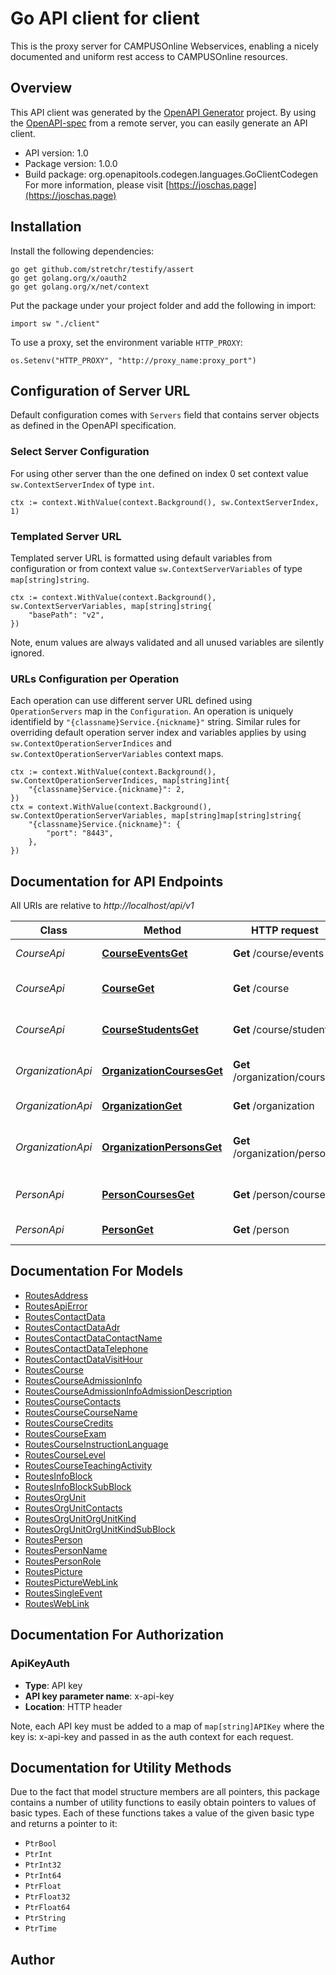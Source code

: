 # Go API client for client

This is the proxy server for CAMPUSOnline Webservices, enabling a nicely documented and uniform rest access to CAMPUSOnline resources.

## Overview
This API client was generated by the [OpenAPI Generator](https://openapi-generator.tech) project.  By using the [OpenAPI-spec](https://www.openapis.org/) from a remote server, you can easily generate an API client.

- API version: 1.0
- Package version: 1.0.0
- Build package: org.openapitools.codegen.languages.GoClientCodegen
For more information, please visit [https://joschas.page](https://joschas.page)

## Installation

Install the following dependencies:

```shell
go get github.com/stretchr/testify/assert
go get golang.org/x/oauth2
go get golang.org/x/net/context
```

Put the package under your project folder and add the following in import:

```golang
import sw "./client"
```

To use a proxy, set the environment variable `HTTP_PROXY`:

```golang
os.Setenv("HTTP_PROXY", "http://proxy_name:proxy_port")
```

## Configuration of Server URL

Default configuration comes with `Servers` field that contains server objects as defined in the OpenAPI specification.

### Select Server Configuration

For using other server than the one defined on index 0 set context value `sw.ContextServerIndex` of type `int`.

```golang
ctx := context.WithValue(context.Background(), sw.ContextServerIndex, 1)
```

### Templated Server URL

Templated server URL is formatted using default variables from configuration or from context value `sw.ContextServerVariables` of type `map[string]string`.

```golang
ctx := context.WithValue(context.Background(), sw.ContextServerVariables, map[string]string{
	"basePath": "v2",
})
```

Note, enum values are always validated and all unused variables are silently ignored.

### URLs Configuration per Operation

Each operation can use different server URL defined using `OperationServers` map in the `Configuration`.
An operation is uniquely identifield by `"{classname}Service.{nickname}"` string.
Similar rules for overriding default operation server index and variables applies by using `sw.ContextOperationServerIndices` and `sw.ContextOperationServerVariables` context maps.

```
ctx := context.WithValue(context.Background(), sw.ContextOperationServerIndices, map[string]int{
	"{classname}Service.{nickname}": 2,
})
ctx = context.WithValue(context.Background(), sw.ContextOperationServerVariables, map[string]map[string]string{
	"{classname}Service.{nickname}": {
		"port": "8443",
	},
})
```

## Documentation for API Endpoints

All URIs are relative to *http://localhost/api/v1*

Class | Method | HTTP request | Description
------------ | ------------- | ------------- | -------------
*CourseApi* | [**CourseEventsGet**](docs/CourseApi.md#courseeventsget) | **Get** /course/events | list events for course.
*CourseApi* | [**CourseGet**](docs/CourseApi.md#courseget) | **Get** /course | export course information.
*CourseApi* | [**CourseStudentsGet**](docs/CourseApi.md#coursestudentsget) | **Get** /course/students | list enrolled students for course.
*OrganizationApi* | [**OrganizationCoursesGet**](docs/OrganizationApi.md#organizationcoursesget) | **Get** /organization/courses | Export an organizations courses.
*OrganizationApi* | [**OrganizationGet**](docs/OrganizationApi.md#organizationget) | **Get** /organization | export an organization.
*OrganizationApi* | [**OrganizationPersonsGet**](docs/OrganizationApi.md#organizationpersonsget) | **Get** /organization/persons | export persons of an organization.
*PersonApi* | [**PersonCoursesGet**](docs/PersonApi.md#personcoursesget) | **Get** /person/courses | export person&#39;s courses.
*PersonApi* | [**PersonGet**](docs/PersonApi.md#personget) | **Get** /person | export person.


## Documentation For Models

 - [RoutesAddress](docs/RoutesAddress.md)
 - [RoutesApiError](docs/RoutesApiError.md)
 - [RoutesContactData](docs/RoutesContactData.md)
 - [RoutesContactDataAdr](docs/RoutesContactDataAdr.md)
 - [RoutesContactDataContactName](docs/RoutesContactDataContactName.md)
 - [RoutesContactDataTelephone](docs/RoutesContactDataTelephone.md)
 - [RoutesContactDataVisitHour](docs/RoutesContactDataVisitHour.md)
 - [RoutesCourse](docs/RoutesCourse.md)
 - [RoutesCourseAdmissionInfo](docs/RoutesCourseAdmissionInfo.md)
 - [RoutesCourseAdmissionInfoAdmissionDescription](docs/RoutesCourseAdmissionInfoAdmissionDescription.md)
 - [RoutesCourseContacts](docs/RoutesCourseContacts.md)
 - [RoutesCourseCourseName](docs/RoutesCourseCourseName.md)
 - [RoutesCourseCredits](docs/RoutesCourseCredits.md)
 - [RoutesCourseExam](docs/RoutesCourseExam.md)
 - [RoutesCourseInstructionLanguage](docs/RoutesCourseInstructionLanguage.md)
 - [RoutesCourseLevel](docs/RoutesCourseLevel.md)
 - [RoutesCourseTeachingActivity](docs/RoutesCourseTeachingActivity.md)
 - [RoutesInfoBlock](docs/RoutesInfoBlock.md)
 - [RoutesInfoBlockSubBlock](docs/RoutesInfoBlockSubBlock.md)
 - [RoutesOrgUnit](docs/RoutesOrgUnit.md)
 - [RoutesOrgUnitContacts](docs/RoutesOrgUnitContacts.md)
 - [RoutesOrgUnitOrgUnitKind](docs/RoutesOrgUnitOrgUnitKind.md)
 - [RoutesOrgUnitOrgUnitKindSubBlock](docs/RoutesOrgUnitOrgUnitKindSubBlock.md)
 - [RoutesPerson](docs/RoutesPerson.md)
 - [RoutesPersonName](docs/RoutesPersonName.md)
 - [RoutesPersonRole](docs/RoutesPersonRole.md)
 - [RoutesPicture](docs/RoutesPicture.md)
 - [RoutesPictureWebLink](docs/RoutesPictureWebLink.md)
 - [RoutesSingleEvent](docs/RoutesSingleEvent.md)
 - [RoutesWebLink](docs/RoutesWebLink.md)


## Documentation For Authorization



### ApiKeyAuth

- **Type**: API key
- **API key parameter name**: x-api-key
- **Location**: HTTP header

Note, each API key must be added to a map of `map[string]APIKey` where the key is: x-api-key and passed in as the auth context for each request.


## Documentation for Utility Methods

Due to the fact that model structure members are all pointers, this package contains
a number of utility functions to easily obtain pointers to values of basic types.
Each of these functions takes a value of the given basic type and returns a pointer to it:

* `PtrBool`
* `PtrInt`
* `PtrInt32`
* `PtrInt64`
* `PtrFloat`
* `PtrFloat32`
* `PtrFloat64`
* `PtrString`
* `PtrTime`

## Author



